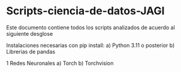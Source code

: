 # Scripts-ciencia-de-datos-JAGI

Este documento contiene todos los scripts analizados de acuerdo al siguiente desglose

Instalaciones necesarias con pip install:
a) Python 3.11 o posterior
b) Librerias de pandas

1 Redes Neuronales
   a) Torch
   b) Torchvision
